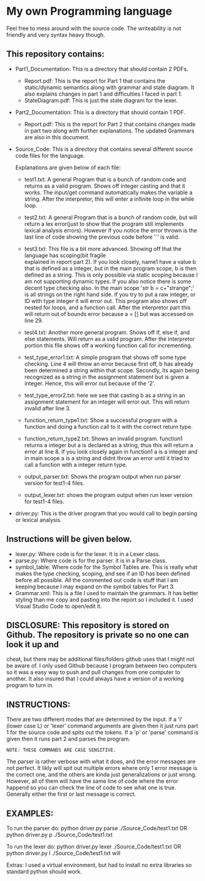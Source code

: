 # My own Programming language
Feel free to mess around with the source code. The writeability is not friendly and very syntax heavy though.

## This repository contains:
- Part1_Documentation: This is a directory that should contain 2 PDFs.
	- Report.pdf: This is the report for Part 1 that contains the static/dynamic semantics along with 
	grammar and state diagram. It also explains changes in part 1 and difficulties I faced in part 1.
	- StateDiagram.pdf: This is just the state diagram for the lexer.
- Part2_Documentation: This is a directory that should contain 1 PDF.
	- Report.pdf: This is the report for Part 2 that contains changes made in part two along with further explanations. The updated Grammars are also in this document.
- Source_Code: This is a directory that contains several different source code files for the language. 

	Explanations are given below of each file:
	- test1.txt: A general Program that is a bunch of random code and returns as a valid program. Shows off 
	integer casting and that it works. The input/get command automatically makes the variable a string. After the interpretor, this will enter a infinite loop in the while loop.
	
	- test2.txt: A general Program that is a bunch of random code, but will return a lex error(just to show 
	that the program still implements lexical analysis errors). However if you notice the error thrown is 
	the last line of code showing the previous code before '`' is valid.
	
	- test3.txt: This file is a bit more advanced. Showing off that the language has scoping(bit fragile 	
	explained in report part 2). If you look closely, name1 have a value b that is defined as a integer, but in the 
	main program scope, b is then defined as a string. This is only possible via static scoping because I am 
	not supporting dynamic types. If you also notice there is some decent type checking also. In the main 
	scope 'str b = c+"strange";' is all strings on the right hand side. If you try to put a raw integer, or 
	ID with type integer it will error out. This program also shows off nested for loops, and a function call.
	After the interpretor part this will return out of bounds error because a = [] but was accessed on line 29.
	
	- test4.txt: Another more general program. Shows off if, else if, and else statements. Will return as a 
	valid program. After the interpretor portion this file shows off a working function call for incrementing.
	
	- test_type_error1.txt: A simple program that shows off some type checking. Line 4 will throw an error 
	because first off, b has already been determined a string within that scope. Secondly, its again being 
	recognized as a string in the assignment statement but is given a integer. Hence, this will error out 
	because of the '2'.
	
	- test_type_error2.txt: here we see that casting b as a string in an assignment statement for an integer 
	will error out. This will return invalid after line 3.
	
	- function_return_type1.txt: Show a successful program with a function and doing a function call to it 
	with the correct return type.
	
	- function_return_type2.txt: Shows an invalid program. function1 returns a integer but a is declared as 
	a string, thus this will return a error at line 8. If you look closely again in function1 a is a integer 
	and in main scope a is a string and didnt throw an error until it tried to call a function with a 
	integer return type.
	
	- output_parser.txt: Shows the program output when run parser version for test1-4 files.
	- output_lexer.txt: shows the program output when run lexer version for test1-4 files.
	
- driver.py: This is the driver program that you would call to begin parsing or lexical analysis. 
## Instructions will be given below.
- lexer.py: Where code is for the lexer. It is in a Lexer class.
- parse.py: Where code is for the parser. it is in a Parse class.
- symbol_table: Where code for the Symbol Tables are. This is really what makes the type checking, scoping, 
and see if an ID has been defined before all possible. All the commented out code is stuff that I am keeping 
because I may expand on the symbol tables for Part 3.
- Grammar.xml: This is a file I used to maintain the grammars. It has better styling than me copy and 
pasting into the report so I included it. I used Visual Studio Code to open/edit it.

## DISCLOSURE: This repository is stored on Github. The repository is private so no one can look it up and 
cheat, but there may be additional files/folders github uses that I might not be aware of. I only used 
Github because I program between two computers so it was a easy way to push and pull changes from one 
computer to another. It also insured that I could always have a version of a working program to turn in.


## INSTRUCTIONS:
There are two different modes that are determined by the input. if a 'l' (lower case L) or 'lexer' command 
arguments are given then it just runs part 1 for the source code and spits out the tokens. If a 'p' or 
'parse' command is given then it runs part 2 and parses the program.

	NOTE: THESE COMMANDS ARE CASE SENSITIVE.

The parser is rather verbose with what it does, and the error messages are not perfect. It likly will spit 
out multiple errors where only 1 error message is the correct one, and the others are kinda just 
generalizations or just wrong. However, all of them will have the same line of code where the error happend 
so you can check the line of code to see what one is true. Generally either the first or last message is 
correct.

## EXAMPLES:

To run the parser do:
python driver.py parse ./Source_Code/test1.txt
OR
python driver.py p ./Source_Code/test1.txt

To run the lexer do:
python driver.py lexer ./Source_Code/test1.txt
OR
python driver.py l ./Source_Code/test1.txt will

Extras:
I used a virtual environment, but had to install no extra libraries so standard python should work.